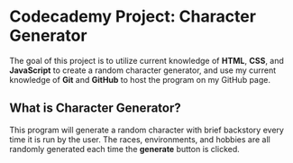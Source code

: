 # Codecademy Project: Character Generator

The goal of this project is to utilize current knowledge of **HTML**, **CSS**, and **JavaScript** to create a random character generator, and use my current knowledge of **Git** and **GitHub** to host the program on my GitHub page.

## What is Character Generator?
This program will generate a random character with brief backstory every time it is run by the user. The races, environments, and hobbies are all randomly generated each time the **generate** button is clicked.